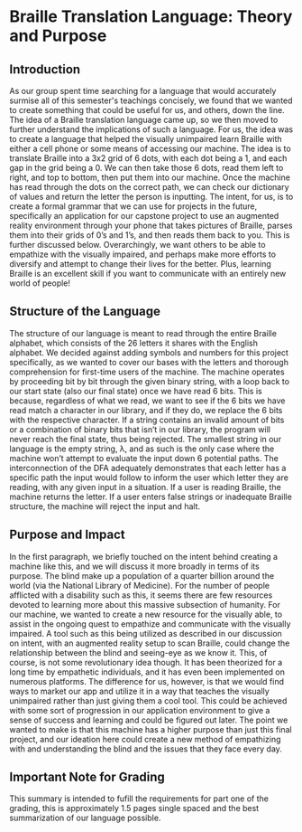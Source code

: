 # Braille Translation Language: Theory and Purpose

## Introduction

As our group spent time searching for a language that would accurately surmise all of this semester's teachings concisely, we found that we wanted to create something that could be useful for us, 
and others, down the line. The idea of a Braille translation language came up, so we then moved to further understand the implications of such a language. For us, the idea was to create a language 
that helped the visually unimpaired learn Braille with either a cell phone or some means of accessing our machine.
The idea is to translate Braille into a 3x2 grid of 6 dots, with each dot being a 1, and each gap in the grid being a 0. We can then take those 6 dots, read them left to right, and top to bottom, then put 
them into our machine. Once the machine has read through the dots on the correct path, we can check our dictionary of values and return the letter the person is inputting. 
The intent, for us, is to create a formal grammar that we can use for projects in the future, specifically an application for our capstone project to use an augmented reality environment through 
your phone that takes pictures of Braille, parses them into their grids of 0’s and 1’s, and then reads them back to you. This is further discussed below.
Overarchingly, we want others to be able to empathize with the visually impaired, and perhaps make more efforts to diversify and attempt to change their lives for the better. Plus, learning Braille 
is an excellent skill if you want to communicate with an entirely new world of people!

## Structure of the Language

The structure of our language is meant to read through the entire Braille alphabet, which consists of the 26 letters it shares with the English alphabet. We decided against adding symbols and 
numbers for this project specifically, as we wanted to cover our bases with the letters and thorough comprehension for first-time users of the machine.
The machine operates by proceeding bit by bit through the given binary string, with a loop back to our start state (also our final state) once we have read 6 bits. This is because, regardless 
of what we read, we want to see if the 6 bits we have read match a character in our library, and if they do, we replace the 6 bits with the respective character. If a string contains an invalid 
amount of bits or a combination of binary bits that isn’t in our library, the program will never reach the final state, thus being rejected. 
The smallest string in our language is the empty string, λ, and as such is the only case where the machine won’t attempt to evaluate the input down 6 potential paths. The interconnection of the 
DFA adequately demonstrates that each letter has a specific path the input would follow to inform the user which letter they are reading, with any given input in a situation. If a user is reading 
Braille, the machine returns the letter. If a user enters false strings or inadequate Braille structure, the machine will reject the input and halt.

## Purpose and Impact

In the first paragraph, we briefly touched on the intent behind creating a machine like this, and we will discuss it more broadly in terms of its purpose. The blind make up a population of a 
quarter billion around the world (via the National Library of Medicine). For the number of people afflicted with a disability such as this, it seems there are few resources devoted to learning 
more about this massive subsection of humanity.
For our machine, we wanted to create a new resource for the visually able, to assist in the ongoing quest to empathize and communicate with the visually impaired. A tool such as this being 
utilized as described in our discussion on intent, with an augmented reality setup to scan Braille, could change the relationship between the blind and seeing-eye as we know it.
This, of course, is not some revolutionary idea though. It has been theorized for a long time by empathetic individuals, and it has even been implemented on numerous platforms. 
The difference for us, however, is that we would find ways to market our app and utilize it in a way that teaches the visually unimpaired rather than just giving them a cool tool. 
This could be achieved with some sort of progression in our application environment to give a sense of success and learning and could be figured out later.
The point we wanted to make is that this machine has a higher purpose than just this final project, and our ideation here could create a new method of empathizing with and understanding the 
blind and the issues that they face every day.

## Important Note for Grading

This summary is intended to fufill the requirements for part one of the grading, this is approximately 1.5 pages single spaced and the best summarization of our language possible. 
